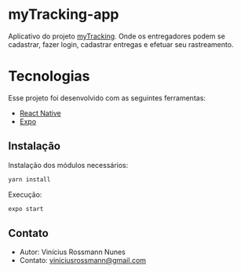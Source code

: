 # myTracking-app

Aplicativo do projeto [myTracking](https://github.com/ViniciusRossmann/myTracking). Onde os entregadores podem se cadastrar, fazer login, cadastrar entregas e efetuar seu rastreamento.

# Tecnologias

Esse projeto foi desenvolvido com as seguintes ferramentas:

- [React Native](https://reactnative.dev)
- [Expo](https://expo.dev)

## Instalação 

Instalação dos módulos necessários:

```bash
yarn install
```

Execução:

```bash
expo start
```

## Contato

- Autor: Vinícius Rossmann Nunes
- Contato: viniciusrossmann@gmail.com
